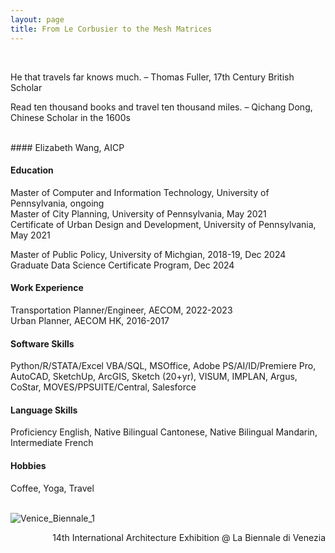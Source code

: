 ```yaml
---
layout: page
title: From Le Corbusier to the Mesh Matrices
---
```

<br>
<p class="message">
  He that travels far knows much. – Thomas Fuller, 17th Century British Scholar <br>
  
  Read ten thousand books and travel ten thousand miles. – Qichang Dong, Chinese Scholar in the 1600s
</p>
<br>
#### Elizabeth Wang, AICP <br>

#### Education <br>
Master of Computer and Information Technology, University of Pennsylvania, ongoing <br>
Master of City Planning, University of Pennsylvania, May 2021 <br>
Certificate of Urban Design and Development, University of Pennsylvania, May 2021 <br>


Master of Public Policy, University of Michgian, 2018-19, Dec 2024 <br>
Graduate Data Science Certificate Program, Dec 2024 <br>

#### Work Experience <br>
Transportation Planner/Engineer, AECOM, 2022-2023 <br>
Urban Planner, AECOM HK, 2016-2017 <br>

#### Software Skills <br>
Python/R/STATA/Excel VBA/SQL, MSOffice, Adobe PS/AI/ID/Premiere Pro, AutoCAD, SketchUp, ArcGIS, Sketch (20+yr), VISUM, IMPLAN, Argus, CoStar, MOVES/PPSUITE/Central, Salesforce

#### Language Skills <br>
Proficiency English, Native Bilingual Cantonese, Native Bilingual Mandarin, Intermediate French

#### Hobbies <br>
Coffee, Yoga, Travel <br>

<br>
<img src="{{site.baseurl | prepend: site.url}}/portfolio/image/about/Venice_Biennale_1.jpg" alt="Venice_Biennale_1"/> 
<p align="right">14th International Architecture Exhibition @ La Biennale di Venezia</p>
<br>

